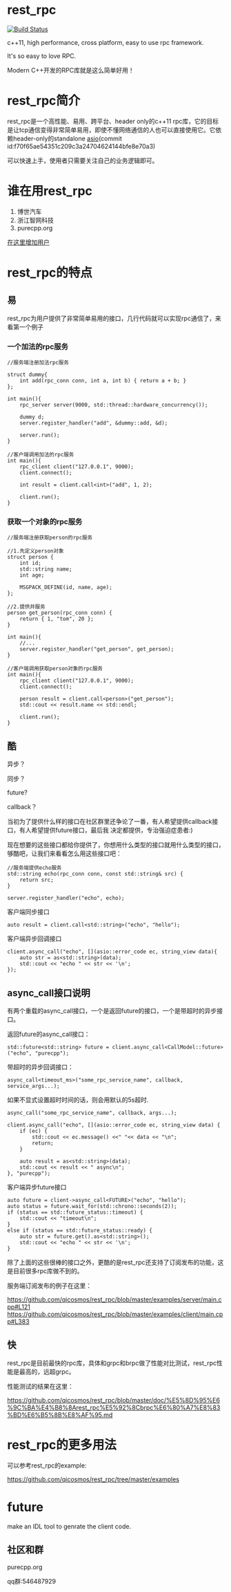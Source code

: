 # rest_rpc
[![Build Status](https://travis-ci.org/qicosmos/rest_rpc.svg?branch=master)](https://travis-ci.org/qicosmos/rest_rpc)

c++11, high performance, cross platform, easy to use rpc framework.

It's so easy to love RPC.

Modern C++开发的RPC库就是这么简单好用！

# rest_rpc简介

rest_rpc是一个高性能、易用、跨平台、header only的c++11 rpc库，它的目标是让tcp通信变得非常简单易用，即使不懂网络通信的人也可以直接使用它。它依赖header-only的standalone [asio](https://github.com/chriskohlhoff/asio)(commit id:f70f65ae54351c209c3a24704624144bfe8e70a3) 

可以快速上手，使用者只需要关注自己的业务逻辑即可。

# 谁在用rest_rpc

1. 博世汽车
2. 浙江智网科技
3. purecpp.org

[在这里增加用户](https://github.com/qicosmos/rest_rpc/wiki/%E4%BD%BF%E7%94%A8rest_rpc%E7%9A%84%E7%94%A8%E6%88%B7%E5%88%97%E8%A1%A8)

# rest_rpc的特点

## 易

rest_rpc为用户提供了非常简单易用的接口，几行代码就可以实现rpc通信了，来看第一个例子

### 一个加法的rpc服务

```
//服务端注册加法rpc服务

struct dummy{
	int add(rpc_conn conn, int a, int b) { return a + b; }
};

int main(){
	rpc_server server(9000, std::thread::hardware_concurrency());

	dummy d;
	server.register_handler("add", &dummy::add, &d);
	
	server.run();
}
```

```
//客户端调用加法的rpc服务
int main(){
	rpc_client client("127.0.0.1", 9000);
	client.connect();

	int result = client.call<int>("add", 1, 2);

	client.run();
}
```

### 获取一个对象的rpc服务

```
//服务端注册获取person的rpc服务

//1.先定义person对象
struct person {
	int id;
	std::string name;
	int age;

	MSGPACK_DEFINE(id, name, age);
};

//2.提供并服务
person get_person(rpc_conn conn) {
	return { 1, "tom", 20 };
}

int main(){
	//...
	server.register_handler("get_person", get_person);
}
```

```
//客户端调用获取person对象的rpc服务
int main(){
	rpc_client client("127.0.0.1", 9000);
	client.connect();
	
	person result = client.call<person>("get_person");
	std::cout << result.name << std::endl;
	
	client.run();
}
```

## 酷

异步？

同步？

future?

callback？

当初为了提供什么样的接口在社区群里还争论了一番，有人希望提供callback接口，有人希望提供future接口，最后我
决定都提供，专治强迫症患者:)

现在想要的这些接口都给你提供了，你想用什么类型的接口就用什么类型的接口，够酷吧，让我们来看看怎么用这些接口吧：

```
//服务端提供echo服务
std::string echo(rpc_conn conn, const std::string& src) {
	return src;
}

server.register_handler("echo", echo);
```

客户端同步接口

```
auto result = client.call<std::string>("echo", "hello");
```

客户端异步回调接口

```
client.async_call("echo", [](asio::error_code ec, string_view data){
	auto str = as<std::string>(data);
	std::cout << "echo " << str << '\n';
});
```

## async_call接口说明
有两个重载的async_call接口，一个是返回future的接口，一个是带超时的异步接口。

返回future的async_call接口：
```
std::future<std::string> future = client.async_call<CallModel::future>("echo", "purecpp");
```

带超时的异步回调接口：
```
async_call<timeout_ms>("some_rpc_service_name", callback, service_args...);
```

如果不显式设置超时时间的话，则会用默认的5s超时.
```
async_call("some_rpc_service_name", callback, args...);
```

```
client.async_call("echo", [](asio::error_code ec, string_view data) {
    if (ec) {                
        std::cout << ec.message() <<" "<< data << "\n";
        return;
    }

    auto result = as<std::string>(data);
    std::cout << result << " async\n";
}, "purecpp");
```

客户端异步future接口

```
auto future = client->async_call<FUTURE>("echo", "hello");
auto status = future.wait_for(std::chrono::seconds(2));
if (status == std::future_status::timeout) {
	std::cout << "timeout\n";
}
else if (status == std::future_status::ready) {
	auto str = future.get().as<std::string>();
	std::cout << "echo " << str << '\n';
}
```

除了上面的这些很棒的接口之外，更酷的是rest_rpc还支持了订阅发布的功能，这是目前很多rpc库做不到的。

服务端订阅发布的例子在这里：

https://github.com/qicosmos/rest_rpc/blob/master/examples/server/main.cpp#L121
https://github.com/qicosmos/rest_rpc/blob/master/examples/client/main.cpp#L383

## 快

rest_rpc是目前最快的rpc库，具体和grpc和brpc做了性能对比测试，rest_rpc性能是最高的，远超grpc。

性能测试的结果在这里：

https://github.com/qicosmos/rest_rpc/blob/master/doc/%E5%8D%95%E6%9C%BA%E4%B8%8Arest_rpc%E5%92%8Cbrpc%E6%80%A7%E8%83%BD%E6%B5%8B%E8%AF%95.md


# rest_rpc的更多用法

可以参考rest_rpc的example:

https://github.com/qicosmos/rest_rpc/tree/master/examples

# future

make an IDL tool to genrate the client code.

## 社区和群
purecpp.org

qq群:546487929
